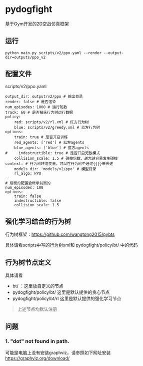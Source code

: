 # pydogfight

基于Gym开发的2D空战仿真框架

## 运行

```shell
python main.py scripts/v2/ppo.yaml --render --output-dir=outputs/ppo_v2  
```

## 配置文件

scripts/v2/ppo.yaml

```shell
output_dir: output/v2/ppo # 输出目录
render: false # 是否渲染
num_episodes: 1000 # 运行轮数
track: 60 # 是否捕获行为树运行数据
policy:
    red: scripts/v2/rl.xml # 红方行为树
    blue: scripts/v2/greedy.xml # 蓝方行为树
options:
    train: true # 是否开启训练
    red_agents: ['red'] # 红方agents
    blue_agents: ['blue'] # 蓝方agents
#     indestructible: true # 是否开启无敌模式
    collision_scale: 1.5 # 碰撞倍数，越大越容易发生碰撞
context: # 行为树环境变量，可以在行为树中通过{{}}来传递
    models_dir: 'models/v2/ppo' # 模型目录
    rl_algo: PPO
---
# 后面的配置会继承前面的
num_episodes: 100
options:
    train: false
    indestructible: false
    collision_scale: 1.5
```

## 强化学习结合的行为树

行为树框架：https://github.com/wangtong2015/pybts

具体请看scripts中写的行为树xml和 pydogfight/policy/bt/ 中的代码

## 行为树节点定义

具体请看

- bt/ ：这里放自定义的节点
- pydogfight/policy/bt/ 这里是默认提供的贪心节点
- pydogfight/policy/bt/rl 这里是默认提供的强化学习节点

> 上述节点均默认注册

## 问题

### 1. "dot" not found in path.

可能是电脑上没有安装graphviz，请参照如下网址安装
https://graphviz.org/download/


